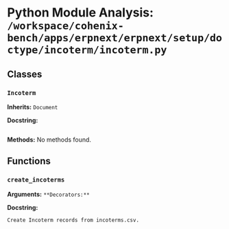 # Python Module Analysis: `/workspace/cohenix-bench/apps/erpnext/erpnext/setup/doctype/incoterm/incoterm.py`

## Classes

### `Incoterm`
**Inherits:** `Document`


**Docstring:**
```

```

**Methods:**
No methods found.




## Functions

### `create_incoterms`
**Arguments:** ``
**Decorators:** ``

**Docstring:**
```
Create Incoterm records from incoterms.csv.
```


